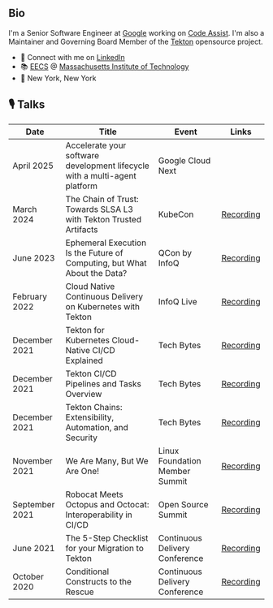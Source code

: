 ## Bio

I'm a Senior Software Engineer at [Google](https://about.google/) working on [Code Assist](https://codeassist.google/products/business). I'm also a Maintainer and Governing Board Member of the [Tekton](https://cloud.google.com/tekton) opensource project.

- 💼 Connect with me on <a href="https://www.linkedin.com/in/jerop/">LinkedIn</a>
- 📚 [EECS](https://www.eecs.mit.edu/) @ [Massachusetts Institute of Technology](https://www.mit.edu/) 
- 📍 New York, New York

## 🎙 Talks

| Date           | Title                                                                    | Event                              | Links                                                                 |
|----------------|--------------------------------------------------------------------------|------------------------------------|-----------------------------------------------------------------------|
| April 2025     | Accelerate your software development lifecycle with a multi-agent platform | Google Cloud Next                |                                                                       |
| March 2024     | The Chain of Trust: Towards SLSA L3 with Tekton Trusted Artifacts        | KubeCon                            | [Recording](https://sched.co/1YeNY)                                   |
| June 2023      | Ephemeral Execution Is the Future of Computing, but What About the Data? | QCon by InfoQ                      | [Recording](https://www.infoq.com/presentations/tekton-data/)         |
| February 2022  | Cloud Native Continuous Delivery on Kubernetes with Tekton               | InfoQ Live                         | [Recording](https://www.infoq.com/presentations/tekton-cloud-native/) |
| December 2021  | Tekton for Kubernetes Cloud-Native CI/CD Explained                       | Tech Bytes                         | [Recording](https://www.youtube.com/watch?v=6oE7jgRuF2o)              |
| December 2021  | Tekton CI/CD Pipelines and Tasks Overview                                | Tech Bytes                         | [Recording](https://www.youtube.com/watch?v=pW606eBa7og)              |
| December 2021  | Tekton Chains: Extensibility, Automation, and Security                   | Tech Bytes                         | [Recording](https://www.youtube.com/watch?v=p9K3_xtozzA)              |
| November 2021  | We Are Many, But We Are One!                                             | Linux Foundation Member Summit     | [Recording](https://sched.co/nDR6)                                    |
| September 2021 | Robocat Meets Octopus and Octocat: Interoperability in CI/CD             | Open Source Summit                 | [Recording](https://sched.co/lAMr)                                    |
| June 2021      | The 5-Step Checklist for your Migration to Tekton                        | Continuous Delivery Conference     | [Recording](https://www.youtube.com/watch?v=qv9xngO2skU)              |
| October 2020   | Conditional Constructs to the Rescue                                     | Continuous Delivery Conference     | [Recording](https://www.youtube.com/watch?v=UiByIF1Af7c)              |

<!--
**jerop/jerop** is a ✨ _special_ ✨ repository because its `README.md` (this file) appears on your GitHub profile.

Here are some ideas to get you started:

- 🔭 I’m currently working on ...
- 🌱 I’m currently learning ...
- 👯 I’m looking to collaborate on ...
- 🤔 I’m looking for help with ...
- 💬 Ask me about ...
- 📫 How to reach me: ...
- 😄 Pronouns: ...
- ⚡ Fun fact: ...
-->
